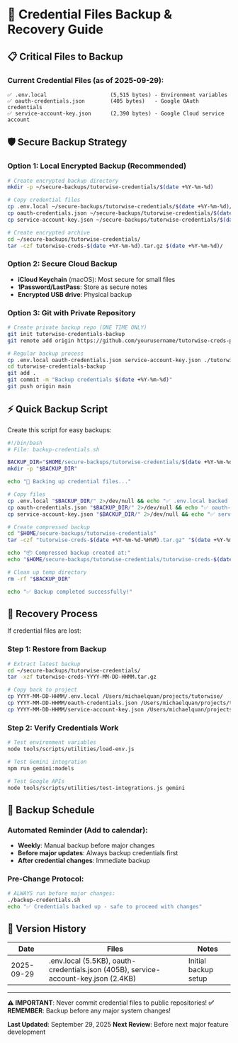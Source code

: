 # 🔐 Credential Files Backup & Recovery Guide

## 📋 Critical Files to Backup

### **Current Credential Files** (as of 2025-09-29):
```
✅ .env.local                    (5,515 bytes) - Environment variables
✅ oauth-credentials.json        (405 bytes)   - Google OAuth credentials
✅ service-account-key.json      (2,390 bytes) - Google Cloud service account
```

## 🛡️ Secure Backup Strategy

### **Option 1: Local Encrypted Backup (Recommended)**
```bash
# Create encrypted backup directory
mkdir -p ~/secure-backups/tutorwise-credentials/$(date +%Y-%m-%d)

# Copy credential files
cp .env.local ~/secure-backups/tutorwise-credentials/$(date +%Y-%m-%d)/
cp oauth-credentials.json ~/secure-backups/tutorwise-credentials/$(date +%Y-%m-%d)/
cp service-account-key.json ~/secure-backups/tutorwise-credentials/$(date +%Y-%m-%d)/

# Create encrypted archive
cd ~/secure-backups/tutorwise-credentials/
tar -czf tutorwise-creds-$(date +%Y-%m-%d).tar.gz $(date +%Y-%m-%d)/
```

### **Option 2: Secure Cloud Backup**
- **iCloud Keychain** (macOS): Most secure for small files
- **1Password/LastPass**: Store as secure notes
- **Encrypted USB drive**: Physical backup

### **Option 3: Git with Private Repository**
```bash
# Create private backup repo (ONE TIME ONLY)
git init tutorwise-credentials-backup
git remote add origin https://github.com/yourusername/tutorwise-creds-private.git

# Regular backup process
cp .env.local oauth-credentials.json service-account-key.json ./tutorwise-credentials-backup/
cd tutorwise-credentials-backup
git add .
git commit -m "Backup credentials $(date +%Y-%m-%d)"
git push origin main
```

## ⚡ Quick Backup Script

Create this script for easy backups:

```bash
#!/bin/bash
# File: backup-credentials.sh

BACKUP_DIR="$HOME/secure-backups/tutorwise-credentials/$(date +%Y-%m-%d-%H%M)"
mkdir -p "$BACKUP_DIR"

echo "🔐 Backing up credential files..."

# Copy files
cp .env.local "$BACKUP_DIR/" 2>/dev/null && echo "✅ .env.local backed up"
cp oauth-credentials.json "$BACKUP_DIR/" 2>/dev/null && echo "✅ oauth-credentials.json backed up"
cp service-account-key.json "$BACKUP_DIR/" 2>/dev/null && echo "✅ service-account-key.json backed up"

# Create compressed backup
cd "$HOME/secure-backups/tutorwise-credentials"
tar -czf "tutorwise-creds-$(date +%Y-%m-%d-%H%M).tar.gz" "$(date +%Y-%m-%d-%H%M)/"

echo "📦 Compressed backup created at:"
echo "$HOME/secure-backups/tutorwise-credentials/tutorwise-creds-$(date +%Y-%m-%d-%H%M).tar.gz"

# Clean up temp directory
rm -rf "$BACKUP_DIR"

echo "✅ Backup completed successfully!"
```

## 🚨 Recovery Process

If credential files are lost:

### **Step 1: Restore from Backup**
```bash
# Extract latest backup
cd ~/secure-backups/tutorwise-credentials/
tar -xzf tutorwise-creds-YYYY-MM-DD-HHMM.tar.gz

# Copy back to project
cp YYYY-MM-DD-HHMM/.env.local /Users/michaelquan/projects/tutorwise/
cp YYYY-MM-DD-HHMM/oauth-credentials.json /Users/michaelquan/projects/tutorwise/
cp YYYY-MM-DD-HHMM/service-account-key.json /Users/michaelquan/projects/tutorwise/
```

### **Step 2: Verify Credentials Work**
```bash
# Test environment variables
node tools/scripts/utilities/load-env.js

# Test Gemini integration
npm run gemini:models

# Test Google APIs
node tools/scripts/utilities/test-integrations.js gemini
```

## 📅 Backup Schedule

### **Automated Reminder** (Add to calendar):
- **Weekly**: Manual backup before major changes
- **Before major updates**: Always backup credentials first
- **After credential changes**: Immediate backup

### **Pre-Change Protocol**:
```bash
# ALWAYS run before major changes:
./backup-credentials.sh
echo "✅ Credentials backed up - safe to proceed with changes"
```

## 🔄 Version History

| Date | Files | Notes |
|------|-------|-------|
| 2025-09-29 | .env.local (5.5KB), oauth-credentials.json (405B), service-account-key.json (2.4KB) | Initial backup setup |

---

**⚠️ IMPORTANT**: Never commit credential files to public repositories!
**✅ REMEMBER**: Backup before any major system changes!

**Last Updated**: September 29, 2025
**Next Review**: Before next major feature development